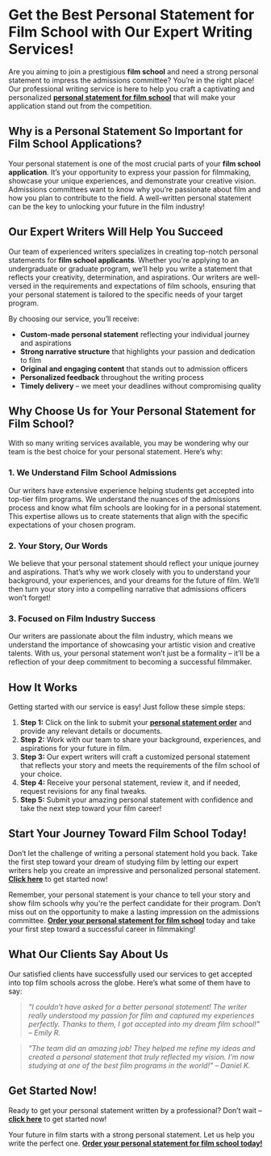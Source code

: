 # Get the Best Personal Statement for Film School with Our Expert Writing Services!

Are you aiming to join a prestigious **film school** and need a strong personal statement to impress the admissions committee? You’re in the right place! Our professional writing service is here to help you craft a captivating and personalized [**personal statement for film school**](https://tinyurl.com/topessay?keyword=personal+statement+for+film+school) that will make your application stand out from the competition.

## Why is a Personal Statement So Important for Film School Applications?

Your personal statement is one of the most crucial parts of your **film school application**. It’s your opportunity to express your passion for filmmaking, showcase your unique experiences, and demonstrate your creative vision. Admissions committees want to know why you’re passionate about film and how you plan to contribute to the field. A well-written personal statement can be the key to unlocking your future in the film industry!

## Our Expert Writers Will Help You Succeed

Our team of experienced writers specializes in creating top-notch personal statements for **film school applicants**. Whether you're applying to an undergraduate or graduate program, we’ll help you write a statement that reflects your creativity, determination, and aspirations. Our writers are well-versed in the requirements and expectations of film schools, ensuring that your personal statement is tailored to the specific needs of your target program.

By choosing our service, you’ll receive:

- **Custom-made personal statement** reflecting your individual journey and aspirations
- **Strong narrative structure** that highlights your passion and dedication to film
- **Original and engaging content** that stands out to admission officers
- **Personalized feedback** throughout the writing process
- **Timely delivery** – we meet your deadlines without compromising quality

## Why Choose Us for Your Personal Statement for Film School?

With so many writing services available, you may be wondering why our team is the best choice for your personal statement. Here’s why:

### 1. We Understand Film School Admissions

Our writers have extensive experience helping students get accepted into top-tier film programs. We understand the nuances of the admissions process and know what film schools are looking for in a personal statement. This expertise allows us to create statements that align with the specific expectations of your chosen program.

### 2. Your Story, Our Words

We believe that your personal statement should reflect your unique journey and aspirations. That’s why we work closely with you to understand your background, your experiences, and your dreams for the future of film. We’ll then turn your story into a compelling narrative that admissions officers won’t forget!

### 3. Focused on Film Industry Success

Our writers are passionate about the film industry, which means we understand the importance of showcasing your artistic vision and creative talents. With us, your personal statement won’t just be a formality – it’ll be a reflection of your deep commitment to becoming a successful filmmaker.

## How It Works

Getting started with our service is easy! Just follow these simple steps:

1. **Step 1:** Click on the link to submit your [**personal statement order**](https://tinyurl.com/topessay?keyword=personal+statement+for+film+school) and provide any relevant details or documents.
2. **Step 2:** Work with our team to share your background, experiences, and aspirations for your future in film.
3. **Step 3:** Our expert writers will craft a customized personal statement that reflects your story and meets the requirements of the film school of your choice.
4. **Step 4:** Receive your personal statement, review it, and if needed, request revisions for any final tweaks.
5. **Step 5:** Submit your amazing personal statement with confidence and take the next step toward your film career!

## Start Your Journey Toward Film School Today!

Don’t let the challenge of writing a personal statement hold you back. Take the first step toward your dream of studying film by letting our expert writers help you create an impressive and personalized personal statement. [**Click here**](https://tinyurl.com/topessay?keyword=personal+statement+for+film+school) to get started now!

Remember, your personal statement is your chance to tell your story and show film schools why you're the perfect candidate for their program. Don’t miss out on the opportunity to make a lasting impression on the admissions committee. [**Order your personal statement for film school**](https://tinyurl.com/topessay?keyword=personal+statement+for+film+school) today and take your first step toward a successful career in filmmaking!

## What Our Clients Say About Us

Our satisfied clients have successfully used our services to get accepted into top film schools across the globe. Here’s what some of them have to say:

> _"I couldn’t have asked for a better personal statement! The writer really understood my passion for film and captured my experiences perfectly. Thanks to them, I got accepted into my dream film school!" – Emily R._

> _"The team did an amazing job! They helped me refine my ideas and created a personal statement that truly reflected my vision. I’m now studying at one of the best film programs in the world!" – Daniel K._

## Get Started Now!

Ready to get your personal statement written by a professional? Don’t wait – [**click here**](https://tinyurl.com/topessay?keyword=personal+statement+for+film+school) to get started now!

Your future in film starts with a strong personal statement. Let us help you write the perfect one. [**Order your personal statement for film school today!**](https://tinyurl.com/topessay?keyword=personal+statement+for+film+school)
